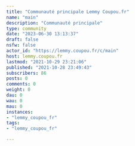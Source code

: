 ```yaml
---
title: "Communauté principale Lemmy Coupou.fr" 
name: "main"
description: "Communauté principale"
type: community
date: "2023-06-30 13:13:37"
draft: false
nsfw: false
actor_id: "https://lemmy.coupou.fr/c/main"
host: lemmy.coupou.fr
lastmod: "2021-10-29 23:21:06"
published: "2021-10-28 23:49:43"
subscribers: 86
posts: 0
comments: 0
weight: 0
dau: 0
wau: 0
mau: 0
instances:
- "lemmy_coupou_fr"
tags: 
- "lemmy_coupou_fr"

---
```

